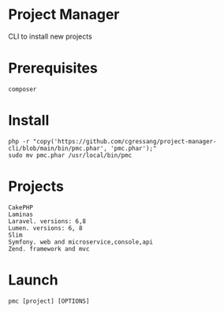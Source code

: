 # Project Manager

CLI to install new projects

# Prerequisites

    composer

# Install

    php -r "copy('https://github.com/cgressang/project-manager-cli/blob/main/bin/pmc.phar', 'pmc.phar');"
    sudo mv pmc.phar /usr/local/bin/pmc

# Projects

    CakePHP
    Laminas
    Laravel. versions: 6,8
    Lumen. versions: 6, 8
    Slim
    Symfony. web and microservice,console,api
    Zend. framework and mvc

# Launch

    pmc [project] [OPTIONS]

